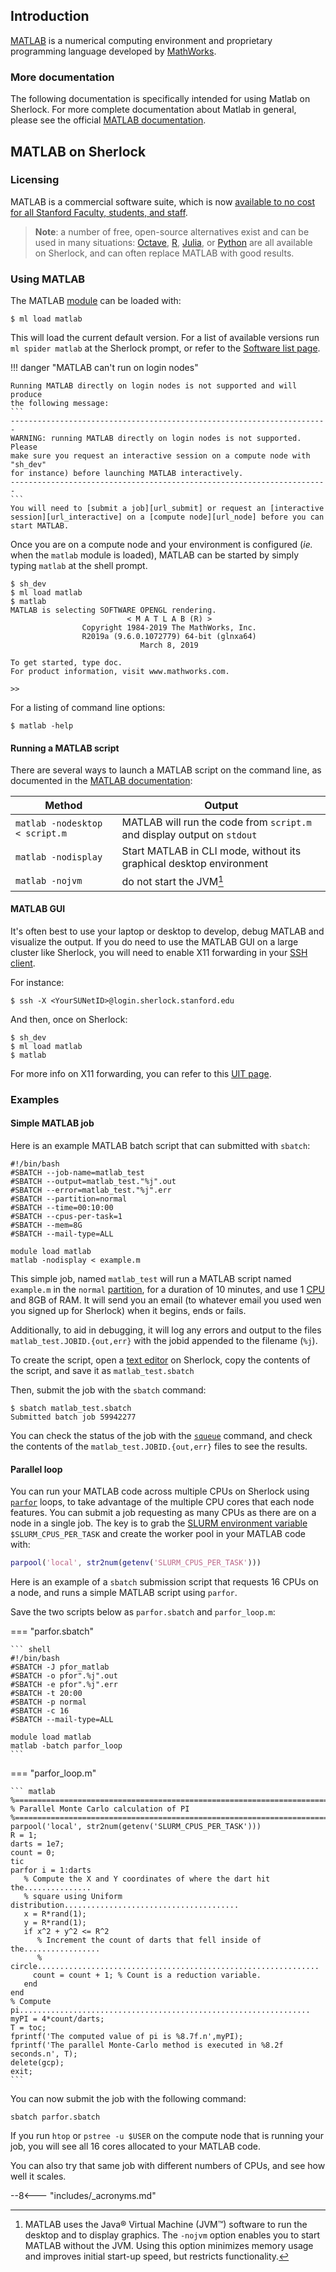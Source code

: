 ## Introduction

[MATLAB][url_matlab] is a numerical computing environment and proprietary
programming language developed by [MathWorks][url_mathworks].

### More documentation

The following documentation is specifically intended for using Matlab on
Sherlock. For more complete documentation about Matlab in general, please see
the official [MATLAB documentation][url_matlab_doc].

## MATLAB on Sherlock

### Licensing

MATLAB is a commercial software suite, which is now [available to no cost for
all Stanford Faculty, students, and staff][url_matlab_nocost].

> **Note**: a number of free, open-source alternatives exist and can be used
in many situations: [Octave][url_octave], [R][url_R], [Julia][url_julia], or
[Python][url_python] are all available on Sherlock, and can often replace
MATLAB with good results.


### Using MATLAB

The MATLAB [module][url_modules] can be loaded with:

``` shell
$ ml load matlab
```

This will load the current default version. For a list of available versions
run `ml spider matlab` at the Sherlock prompt, or refer to the [Software list
page][url_software_list].


!!! danger "MATLAB can't run on login nodes"

    Running MATLAB directly on login nodes is not supported and will produce
    the following message:
    ```
    -----------------------------------------------------------------------
    WARNING: running MATLAB directly on login nodes is not supported.  Please
    make sure you request an interactive session on a compute node with "sh_dev"
    for instance) before launching MATLAB interactively.
    -----------------------------------------------------------------------
    ```
    You will need to [submit a job][url_submit] or request an [interactive
    session][url_interactive] on a [compute node][url_node] before you can
    start MATLAB.

Once you are on a compute node and your environment is configured (_ie._ when
the `matlab` module is loaded), MATLAB can be started by simply typing `matlab`
at the shell prompt.

``` shell
$ sh_dev
$ ml load matlab
$ matlab
MATLAB is selecting SOFTWARE OPENGL rendering.
                          < M A T L A B (R) >
                Copyright 1984-2019 The MathWorks, Inc.
                R2019a (9.6.0.1072779) 64-bit (glnxa64)
                             March 8, 2019

To get started, type doc.
For product information, visit www.mathworks.com.

>>
```

For a listing of command line options:

``` shell
$ matlab -help
```

#### Running a MATLAB script

There are several ways to launch a MATLAB script on the command line, as
documented in the [MATLAB documentation][url_matlab_cmd]:

| Method | Output |
| ------ | ------ |
| `matlab -nodesktop < script.m` | MATLAB will run the code from `script.m` and display output on `stdout` |
| `matlab -nodisplay`| Start MATLAB in CLI mode, without its graphical desktop environment |
| `matlab -nojvm`| do not start the JVM[^JVM] |


#### MATLAB GUI

It's often best to use your laptop or desktop to develop, debug MATLAB and
visualize the output. If you do need to use the MATLAB GUI on a large cluster
like Sherlock, you will need to enable X11 forwarding in your [SSH
client][url_ssh_client].

For instance:

``` shell
$ ssh -X <YourSUNetID>@login.sherlock.stanford.edu
```

And then, once on Sherlock:

``` shell
$ sh_dev
$ ml load matlab
$ matlab
```

For more info on X11 forwarding, you can refer to this [UIT page][url_X11_UIT].



### Examples

#### Simple MATLAB job

Here is an example MATLAB batch script that can submitted with `sbatch`:

``` shell
#!/bin/bash
#SBATCH --job-name=matlab_test
#SBATCH --output=matlab_test."%j".out
#SBATCH --error=matlab_test."%j".err
#SBATCH --partition=normal
#SBATCH --time=00:10:00
#SBATCH --cpus-per-task=1
#SBATCH --mem=8G
#SBATCH --mail-type=ALL

module load matlab
matlab -nodisplay < example.m
```

This simple job, named `matlab_test` will run a MATLAB script named `example.m`
in the `normal` [partition][url_partition], for a duration of 10 minutes, and
use 1 [CPU][url_cpu] and 8GB of RAM.  It will send you an email (to
whatever email you used wen you signed up for Sherlock) when it begins, ends or
fails.

Additionally, to aid in debugging, it will log any errors and output to the
files `matlab_test.JOBID.{out,err}` with the jobid appended to the
filename (`%j`).

To create the script, open a [text editor][url_text_editor] on Sherlock, copy
the contents of the script, and save it as `matlab_test.sbatch`

Then, submit the job with the `sbatch` command:

``` shell
$ sbatch matlab_test.sbatch
Submitted batch job 59942277
```

You can check the status of the job with the [`squeue`][url_squeue] command,
and check the contents of the `matlab_test.JOBID.{out,err}` files to see the
results.


#### Parallel loop

You can run your MATLAB code across multiple CPUs on Sherlock using
[`parfor`][url_parfor] loops, to take advantage of the multiple CPU cores that
each node features. You can submit a job requesting as many CPUs as there are
on a node in a single job.  The key is to grab the [SLURM environment
variable][url_slurm_env] `$SLURM_CPUS_PER_TASK` and create the worker pool in
your MATLAB code with:

``` matlab
parpool('local', str2num(getenv('SLURM_CPUS_PER_TASK')))
```

Here is an example of a `sbatch` submission script that requests 16 CPUs on a
node, and runs a simple MATLAB script using `parfor`.

Save the two scripts below as `parfor.sbatch` and `parfor_loop.m`:

=== "parfor.sbatch"

    ``` shell
    #!/bin/bash
    #SBATCH -J pfor_matlab
    #SBATCH -o pfor".%j".out
    #SBATCH -e pfor".%j".err
    #SBATCH -t 20:00
    #SBATCH -p normal
    #SBATCH -c 16
    #SBATCH --mail-type=ALL

    module load matlab
    matlab -batch parfor_loop
    ```

=== "parfor_loop.m"

    ``` matlab
    %============================================================================
    % Parallel Monte Carlo calculation of PI
    %============================================================================
    parpool('local', str2num(getenv('SLURM_CPUS_PER_TASK')))
    R = 1;
    darts = 1e7;
    count = 0;
    tic
    parfor i = 1:darts
       % Compute the X and Y coordinates of where the dart hit the...............
       % square using Uniform distribution.......................................
       x = R*rand(1);
       y = R*rand(1);
       if x^2 + y^2 <= R^2
          % Increment the count of darts that fell inside of the.................
          % circle...............................................................
         count = count + 1; % Count is a reduction variable.
       end
    end
    % Compute pi.................................................................
    myPI = 4*count/darts;
    T = toc;
    fprintf('The computed value of pi is %8.7f.n',myPI);
    fprintf('The parallel Monte-Carlo method is executed in %8.2f seconds.n', T);
    delete(gcp);
    exit;
    ```


You can now submit the job with the following command:

``` shell
sbatch parfor.sbatch
```

If you run `htop` or `pstree -u $USER` on the compute node that is running your
job, you will see all 16 cores allocated to your MATLAB code.

You can also try that same job with different numbers of CPUs, and see how well
it scales.

[comment]: #  (link URLs ----------------------------------------------------- )

[url_matlab]:           //www.mathworks.com/matlab
[url_mathworks]:        //www.mathworks.com/
[url_matlab_cmd]:       //www.mathworks.com/help/matlab/ref/matlablinux.html
[url_matlab_doc]:       //www.mathworks.com/help/matlab/
[url_matlab_options]:   //www.mathworks.com/help/matlab/matlab_env/startup-options.html
[url_software]:         //uit.stanford.edu/service/softwarelic
[url_matlab_nocost]:    //uit.stanford.edu/news/get-matlab-and-simulink-no-charge
[url_X11_UIT]:          //uit.stanford.edu/service/sharedcomputing/moreX
[url_octave]:           //www.gnu.org/software/octave/
[url_parfor]:           //www.mathworks.com/help/parallel-computing/parfor.html
[url_slurm_env]:        //slurm.schedmd.com/sbatch.html#SECTION_INPUT-ENVIRONMENT-VARIABLES

[url_contact]:          mailto:{{support_email}}

[url_R]:                /docs/software/using/R.md
[url_julia]:            /docs/software/using/julia.md
[url_python]:           /docs/software/using/python.md
[url_submit]:           /docs/getting-started/submitting.md#batch-scripts
[url_node]:             /docs/user-guide/running-jobs.md#compute-nodes
[url_interactive]:      /docs/user-guide/running-jobs.md#interactive-jobs
[url_ssh_client]:       /docs/getting-started/index.md#ssh-clients
[url_modules]:          /docs/software/modules.md
[url_software_list]:    /docs/software/list.md
[url_text_editor]:      /docs/getting-started/index.md#text-editors
[url_partition]:        /docs/glossary.md#partition
[url_cpu]:              /docs/glossary.md#cpu
[url_squeue]:           /docs/getting-started/submitting.md#check-the-job



[comment]: #  (footnotes -----------------------------------------------------)

[^JVM]: MATLAB uses the Java® Virtual Machine (JVM™) software to run the
  desktop and to display graphics. The `-nojvm` option enables you to start
  MATLAB without the JVM. Using this option minimizes memory usage and improves
  initial start-up speed, but restricts functionality.


--8<--- "includes/_acronyms.md"
